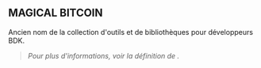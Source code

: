 ## MAGICAL BITCOIN

Ancien nom de la collection d'outils et de bibliothèques pour développeurs BDK.

> *Pour plus d'informations, voir la définition de [](/dictionnaire/./B.md#bdk-bitcoin-dev-kit).*

